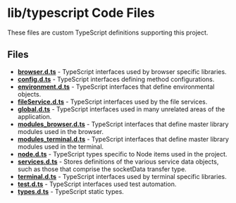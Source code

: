 # lib/typescript Code Files
These files are custom TypeScript definitions supporting this project.

## Files
<!-- Do not edit below this line.  Contents dynamically populated. -->

* **[browser.d.ts](browser.d.ts)**                   - TypeScript interfaces used by browser specific libraries.
* **[config.d.ts](config.d.ts)**                     - TypeScript interfaces defining method configurations.
* **[environment.d.ts](environment.d.ts)**           - TypeScript interfaces that define environmental objects.
* **[fileService.d.ts](fileService.d.ts)**           - TypeScript interfaces used by the file services.
* **[global.d.ts](global.d.ts)**                     - TypeScript interfaces used in many unrelated areas of the application.
* **[modules_browser.d.ts](modules_browser.d.ts)**   - TypeScript interfaces that define master library modules used in the browser.
* **[modules_terminal.d.ts](modules_terminal.d.ts)** - TypeScript interfaces that define master library modules used in the terminal.
* **[node.d.ts](node.d.ts)**                         - TypeScript types specific to Node items used in the project.
* **[services.d.ts](services.d.ts)**                 - Stores definitions of the various service data objects, such as those that comprise the socketData transfer type.
* **[terminal.d.ts](terminal.d.ts)**                 - TypeScript interfaces used by terminal specific libraries.
* **[test.d.ts](test.d.ts)**                         - TypeScript interfaces used test automation.
* **[types.d.ts](types.d.ts)**                       - TypeScript static types.